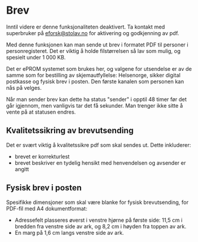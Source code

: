 #  Brev

Inntil videre er denne funksjonaliteten deaktivert. Ta kontakt med superbruker på eforsk@stolav.no for aktivering og godkjenning av pdf.

Med denne funksjonen kan man sende ut brev i formatet PDF til personer i personregisteret. Det er viktig å holde filstørrelsen så lav som mulig, og spesielt under 1 000 KB.

Det er ePROM systemet som brukes her, og valgene for utsendelse er av de samme som for bestilling av skjemautfyllelse: 
Helsenorge, sikker digital postkasse og fysisk brev i posten.
Den første kanalen som personen kan nås på velges.

Når man sender brev kan dette ha status "sender" i opptil 48 timer før det går igjennom, men vanligvis tar det få sekunder. Man trenger ikke sitte å vente på at statusen endres.

## Kvalitetssikring av brevutsending

Det er svært viktig å kvalitetssikre pdf som skal sendes ut. Dette inkluderer:
- brevet er korrekturlest
- brevet beskriver en tydelig hensikt med henvendelsen og avsender er angitt

## Fysisk brev i posten

Spesifikke dimensjoner som skal være blanke for fysisk brevutsending, for PDF-fil med A4 dokumentformat:
 - Adressefelt plasseres øverst i venstre hjørne på første side: 11,5 cm i bredden fra venstre side av ark, og 8,2 cm i høyden fra toppen av ark.
 - En marg på 1,6 cm langs venstre side av ark.
